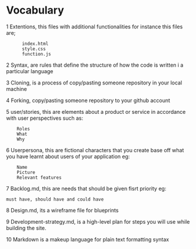 # Vocabulary
1 Extentions, this files with additional functionalities for instance this files are;
          
          index.html
          style.css
          function.js
2 Syntax, are rules that define the structure of how the code is written i a particular language

3 Cloning, is a process of copy/pasting someone repository in your local machine

4 Forking, copy/pasting someone repository to your github account

5 user/stories, this are elements about a product or service in accordance with user perspectives such as:
         
        Roles
        What
        Why

6 Userpersona, this are fictional characters that you create base off what you have learnt about users of your application eg:

        Name
        Picture
        Relevant features

7 Backlog.md, this are needs that should be given fisrt priority eg:
    
    must have, should have and could have

8 Design.md, its a wireframe file for blueprints

9 Development-strategy.md, is a high-level plan for steps you will use while building the site.

10 Markdown is a makeup language for  plain text formatting syntax